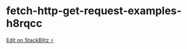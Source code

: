 # fetch-http-get-request-examples-h8rqcc

[Edit on StackBlitz ⚡️](https://stackblitz.com/edit/fetch-http-get-request-examples-h8rqcc)